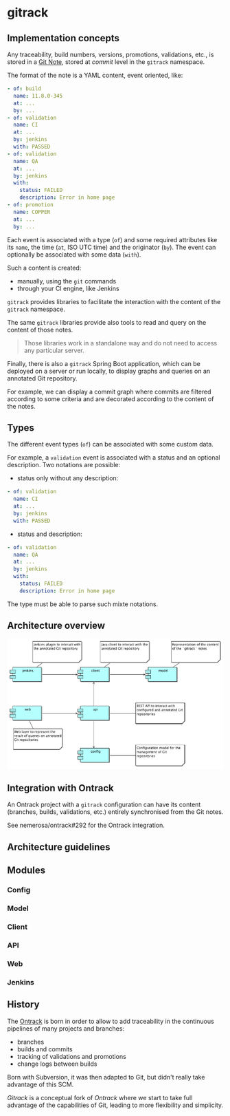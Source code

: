 gitrack
=======

## Implementation concepts

Any traceability, build numbers, versions, promotions, validations, etc., is stored in a [Git Note](https://www.kernel.org/pub/software/scm/git/docs/git-notes.html), stored at _commit_ level in the `gitrack` namespace.

The format of the note is a YAML content, event oriented, like:

```YAML
- of: build
  name: 11.8.0-345
  at: ...
  by: ...
- of: validation
  name: CI
  at: ...
  by: jenkins
  with: PASSED
- of: validation
  name: QA
  at: ...
  by: jenkins
  with:
    status: FAILED
    description: Error in home page
- of: promotion
  name: COPPER
  at: ...
  by: ...
```

Each event is associated with a type (`of`) and some required attributes like its `name`, the time (`at`, ISO UTC time) and the originator (`by`). The event can optionally be associated with some data (`with`).

Such a content is created:

* manually, using the `git` commands
* through your CI engine, like Jenkins

`gitrack` provides libraries to facilitate the interaction with the content of the `gitrack` namespace.

The same `gitrack` libraries provide also tools to read and query on the content of those notes.

> Those libraries work in a standalone way and do not need to access any particular server.

Finally, there is also a `gitrack` Spring Boot application, which can be deployed on a server or run locally, to display graphs and queries on an annotated Git repository.

For example, we can display a commit graph where commits are filtered according to some criteria and are decorated according to the content of the notes.

## Types

The different event types (`of`) can be associated with some custom data.

For example, a `validation` event is associated with a status and an optional description. Two notations are possible:

* status only without any description:

```YAML
- of: validation
  name: CI
  at: ...
  by: jenkins
  with: PASSED
```

* status and description:

```YAML
- of: validation
  name: QA
  at: ...
  by: jenkins
  with:
    status: FAILED
    description: Error in home page
```

The type must be able to parse such mixte notations.

## Architecture overview

![Modules](doc/modules.png)

## Integration with Ontrack

An Ontrack project with a `gitrack` configuration can have its content (branches, builds, validations, etc.) entirely synchronised from the Git notes.

See nemerosa/ontrack#292 for the Ontrack integration.

## Architecture guidelines

## Modules

### Config

### Model

### Client

### API

### Web

### Jenkins

## History

The [Ontrack](https://github.com/nemerosa/ontrack) is born in order to allow to add traceability in the continuous pipelines of many projects and branches:

* branches
* builds and commits
* tracking of validations and promotions
* change logs between builds

Born with Subversion, it was then adapted to Git, but didn't really take advantage of this SCM.

_Gitrack_ is a conceptual fork of _Ontrack_ where we start to take full advantage of the capabilities of Git, leading to more flexibility and simplicity.
